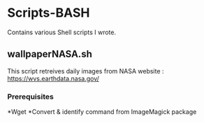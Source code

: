 # Scripts-BASH

Contains various Shell scripts I wrote.

## wallpaperNASA.sh

This script retreives daily images from NASA website : https://wvs.earthdata.nasa.gov/ 

### Prerequisites

*Wget
*Convert & identify command from ImageMagick package

